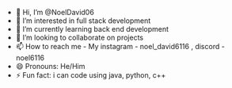 - 👋 Hi, I’m @NoelDavid06
- 👀 I’m interested in full stack development 
- 🌱 I’m currently learning back end development 
- 💞️ I’m looking to collaborate on projects
- 📫 How to reach me - My instagram - noel_david6116 , discord - noel6116
- 😄 Pronouns: He/Him
- ⚡ Fun fact: i can code using java, python, c++

<!---
NoelDavid06/NoelDavid06 is a ✨ special ✨ repository because its `README.md` (this file) appears on your GitHub profile.
You can click the Preview link to take a look at your changes.
--->
